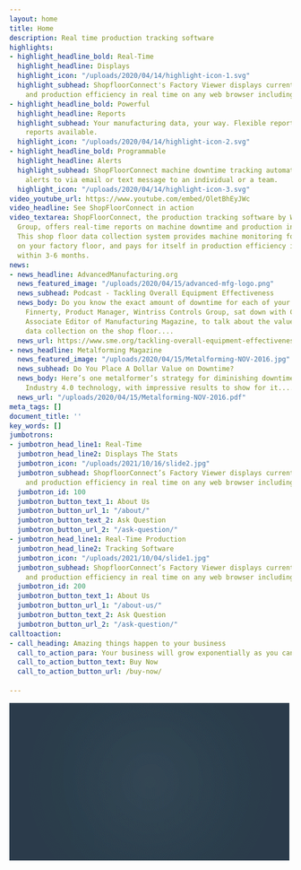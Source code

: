 ```yaml
---
layout: home
title: Home
description: Real time production tracking software
highlights:
- highlight_headline_bold: Real-Time
  highlight_headline: Displays
  highlight_icon: "/uploads/2020/04/14/highlight-icon-1.svg"
  highlight_subhead: ShopfloorConnect's Factory Viewer displays current machine status
    and production efficiency in real time on any web browser including mobile devices.
- highlight_headline_bold: Powerful
  highlight_headline: Reports
  highlight_subhead: Your manufacturing data, your way. Flexible reporting.  Custom
    reports available.
  highlight_icon: "/uploads/2020/04/14/highlight-icon-2.svg"
- highlight_headline_bold: Programmable
  highlight_headline: Alerts
  highlight_subhead: ShopFloorConnect machine downtime tracking automatically sends
    alerts to via email or text message to an individual or a team.
  highlight_icon: "/uploads/2020/04/14/highlight-icon-3.svg"
video_youtube_url: https://www.youtube.com/embed/OletBhEyJWc
video_headline: See ShopFloorConnect in action
video_textarea: ShopFloorConnect, the production tracking software by Wintriss Controls
  Group, offers real-time reports on machine downtime and production inefficiencies.
  This shop floor data collection system provides machine monitoring for all the equipment
  on your factory floor, and pays for itself in production efficiency improvements
  within 3-6 months.
news:
- news_headline: AdvancedManufacturing.org
  news_featured_image: "/uploads/2020/04/15/advanced-mfg-logo.png"
  news_subhead: Podcast - Tackling Overall Equipment Effectiveness
  news_body: Do you know the exact amount of downtime for each of your machines? Jim
    Finnerty, Product Manager, Wintriss Controls Group, sat down with Chris Mahar,
    Associate Editor of Manufacturing Magazine, to talk about the value of automating
    data collection on the shop floor....
  news_url: https://www.sme.org/tackling-overall-equipment-effectiveness-cutting-downtime-boosting-returns
- news_headline: Metalforming Magazine
  news_featured_image: "/uploads/2020/04/15/Metalforming-NOV-2016.jpg"
  news_subhead: Do You Place A Dollar Value on Downtime?
  news_body: Here’s one metalformer’s strategy for diminishing downtime, leveraging
    Industry 4.0 technology, with impressive results to show for it....
  news_url: "/uploads/2020/04/15/Metalforming-NOV-2016.pdf"
meta_tags: []
document_title: ''
key_words: []
jumbotrons:
- jumbotron_head_line1: Real-Time
  jumbotron_head_line2: Displays The Stats
  jumbotron_icon: "/uploads/2021/10/16/slide2.jpg"
  jumbotron_subhead: ShopfloorConnect’s Factory Viewer displays current machine status
    and production efficiency in real time on any web browser including mobile devices.
  jumbotron_id: 100
  jumbotron_button_text_1: About Us
  jumbotron_button_url_1: "/about/"
  jumbotron_button_text_2: Ask Question
  jumbotron_button_url_2: "/ask-question/"
- jumbotron_head_line1: Real-Time Production
  jumbotron_head_line2: Tracking Software
  jumbotron_icon: "/uploads/2021/10/04/slide1.jpg"
  jumbotron_subhead: ShopfloorConnect’s Factory Viewer displays current machine status
    and production efficiency in real time on any web browser including mobile devices.
  jumbotron_id: 200
  jumbotron_button_text_1: About Us
  jumbotron_button_url_1: "/about-us/"
  jumbotron_button_text_2: Ask Question
  jumbotron_button_url_2: "/ask-question/"
calltoaction:
- call_heading: Amazing things happen to your business
  call_to_action_para: Your business will grow exponentially as you can track everything through the software
  call_to_action_button_text: Buy Now
  call_to_action_button_url: /buy-now/

---
```

![](/uploads/2021/03/29/sfc6-gif.gif)